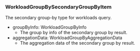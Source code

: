 ### WorkloadGroupBySecondaryGroupByItem
The secondary group-by type for workloads query.

- groupByInfo: WorkloadGroupByInfo
  - The group by info of the secondary group by result.
- aggregationData: WorkloadGroupByAggregationData
  - The aggregation data of the secondary group by result.

